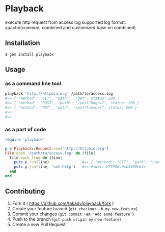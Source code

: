 # Playback

execute http request from access log
supported log format: apache(common, combined and customized base on combined)

## Installation

    $ gem install playback

## Usage

### as a command line tool
```sh
playback 'http://httpbin.org' /path/to/access.log
#=> { "method": "GET", "path": "/get", status: 200 }
#=> { "method": "POST", "path": "/post?hoge=1", status: 200 }
#=> { "method": "PUT", "path": "/put?foo=bar", status: 200 }
#=> :
#=> :
```

### as a part of code
```ruby
require 'playback'

p = Playback::Request.new('http://httpbin.org')
File.open '/path/to/access.log' do |file|
  file.each_line do |line|
    puts p.run(line)               #=> { "method": "GET", "path": "/get", status: 200 }
    puts p.run(line, 'net-http')   #=> #<Net::HTTPOK:0xb8309eb4>
  end
end
```

## Contributing

1. Fork it ( https://github.com/takady/playback/fork )
2. Create your feature branch (`git checkout -b my-new-feature`)
3. Commit your changes (`git commit -am 'Add some feature'`)
4. Push to the branch (`git push origin my-new-feature`)
5. Create a new Pull Request
